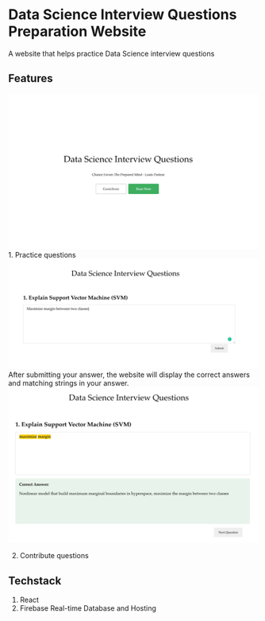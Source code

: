 # Data Science Interview Questions Preparation Website
A website that helps practice Data Science interview questions

## Features
<img src="main.png">
1. Practice questions
<img src="question.png">
After submitting your answer, the website will display the correct answers and matching strings in your answer.
<img src="submit.png">

2. Contribute questions

## Techstack
1. React
2. Firebase Real-time Database and Hosting
